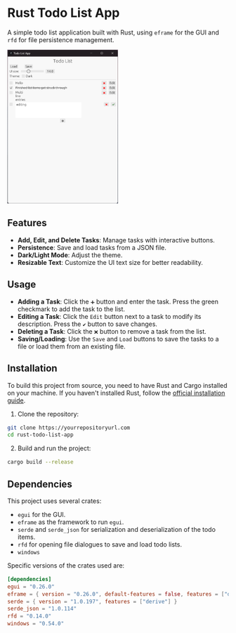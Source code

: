 # Rust Todo List App

A simple todo list application built with Rust, using `eframe` for the GUI and `rfd` for file persistence management.

<img src="img/img.png?raw=true" alt="Title" style="width: 50%; height: auto;"/>

## Features

- **Add, Edit, and Delete Tasks**: Manage tasks with interactive buttons.
- **Persistence**: Save and load tasks from a JSON file.
- **Dark/Light Mode**: Adjust the theme.
- **Resizable Text**: Customize the UI text size for better readability.

## Usage

- **Adding a Task**: Click the `➕` button and enter the task. Press the green checkmark to add the task to the list.
- **Editing a Task**: Click the `Edit` button next to a task to modify its description. Press the `✔` button to save changes.
- **Deleting a Task**: Click the `❌` button to remove a task from the list.
- **Saving/Loading**: Use the `Save` and `Load` buttons to save the tasks to a file or load them from an existing file.

## Installation

To build this project from source, you need to have Rust and Cargo installed on your machine. If you haven't installed Rust, follow the [official installation guide](https://www.rust-lang.org/tools/install).

1. Clone the repository:

```bash
git clone https://yourrepositoryurl.com
cd rust-todo-list-app
```

2. Build and run the project:

```bash
cargo build --release
```

## Dependencies

This project uses several crates:

- `egui` for the GUI.
- `eframe` as the framework to run `egui`.
- `serde` and `serde_json` for serialization and deserialization of the todo items.
- `rfd` for opening file dialogues to save and load todo lists.
- `windows`

Specific versions of the crates used are:

```toml
[dependencies]
egui = "0.26.0"
eframe = { version = "0.26.0", default-features = false, features = ["default_fonts", "glow", "persistence"] }
serde = { version = "1.0.197", features = ["derive"] }
serde_json = "1.0.114"
rfd = "0.14.0"
windows = "0.54.0"
```
